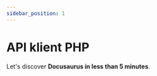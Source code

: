 ```yaml
---
sidebar_position: 1
---
```


# API klient PHP

Let's discover **Docusaurus in less than 5 minutes**.
